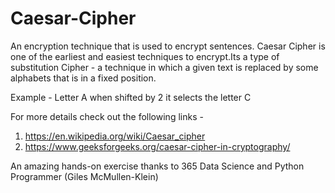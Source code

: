 # Caesar-Cipher
An encryption technique that is used to encrypt sentences.
Caesar Cipher is one of the earliest and easiest techniques to encrypt.Its a type of substitution Cipher - a technique in which a given text is replaced by some alphabets that is in a fixed position.

Example - Letter A when shifted by 2 it selects the letter C

For more details check out the following links -

1) https://en.wikipedia.org/wiki/Caesar_cipher
2) https://www.geeksforgeeks.org/caesar-cipher-in-cryptography/

An amazing hands-on exercise thanks to 365 Data Science and Python Programmer (Giles McMullen-Klein)
